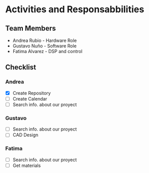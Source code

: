# Activities and Responsabbilities 

## Team Members 

- Andrea Rubio - Hardware Role
- Gustavo Nuño - Software Role
- Fatima Alvarez - DSP and control


## Checklist 

### Andrea 
- [x] Create Repository
- [ ] Create Calendar 
- [ ] Search info. about our proyect

### Gustavo
- [ ] Search info. about our proyect
- [ ] CAD Design 

### Fatima 
- [ ] Search info. about our proyect
- [ ] Get materials
